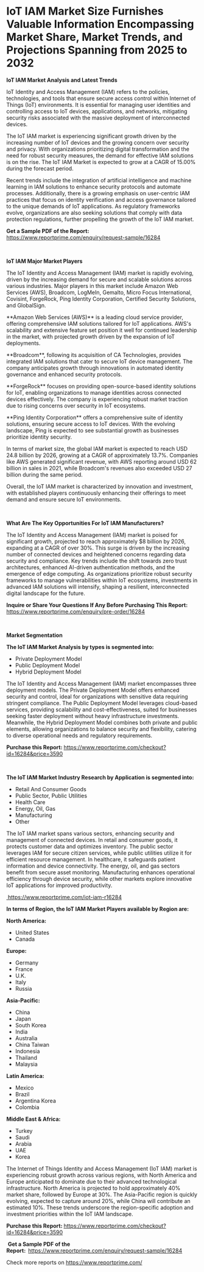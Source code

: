 <p><h1>IoT IAM Market Size Furnishes Valuable Information Encompassing Market Share, Market Trends, and Projections Spanning from 2025 to 2032</h1></p><p><strong>IoT IAM Market Analysis and Latest Trends</strong></p>
<p><p>IoT Identity and Access Management (IAM) refers to the policies, technologies, and tools that ensure secure access control within Internet of Things (IoT) environments. It is essential for managing user identities and controlling access to IoT devices, applications, and networks, mitigating security risks associated with the massive deployment of interconnected devices. </p><p>The IoT IAM market is experiencing significant growth driven by the increasing number of IoT devices and the growing concern over security and privacy. With organizations prioritizing digital transformation and the need for robust security measures, the demand for effective IAM solutions is on the rise. The IoT IAM Market is expected to grow at a CAGR of 15.00% during the forecast period. </p><p>Recent trends include the integration of artificial intelligence and machine learning in IAM solutions to enhance security protocols and automate processes. Additionally, there is a growing emphasis on user-centric IAM practices that focus on identity verification and access governance tailored to the unique demands of IoT applications. As regulatory frameworks evolve, organizations are also seeking solutions that comply with data protection regulations, further propelling the growth of the IoT IAM market.</p></p>
<p><strong>Get a Sample PDF of the Report:&nbsp;</strong> <a href="https://www.reportprime.com/enquiry/request-sample/16284?utm_campaign=2481&utm_medium=2&utm_source=Github&utm_content=ia&utm_term=20032025&utm_id=iot-iam">https://www.reportprime.com/enquiry/request-sample/16284</a></p>
<p>&nbsp;</p>
<p><strong>IoT IAM Major Market Players</strong></p>
<p><p>The IoT Identity and Access Management (IAM) market is rapidly evolving, driven by the increasing demand for secure and scalable solutions across various industries. Major players in this market include Amazon Web Services (AWS), Broadcom, LogMeIn, Gemalto, Micro Focus International, Covisint, ForgeRock, Ping Identity Corporation, Certified Security Solutions, and GlobalSign.</p><p>**Amazon Web Services (AWS)** is a leading cloud service provider, offering comprehensive IAM solutions tailored for IoT applications. AWS's scalability and extensive feature set position it well for continued leadership in the market, with projected growth driven by the expansion of IoT deployments.</p><p>**Broadcom**, following its acquisition of CA Technologies, provides integrated IAM solutions that cater to secure IoT device management. The company anticipates growth through innovations in automated identity governance and enhanced security protocols.</p><p>**ForgeRock** focuses on providing open-source-based identity solutions for IoT, enabling organizations to manage identities across connected devices effectively. The company is experiencing robust market traction due to rising concerns over security in IoT ecosystems.</p><p>**Ping Identity Corporation** offers a comprehensive suite of identity solutions, ensuring secure access to IoT devices. With the evolving landscape, Ping is expected to see substantial growth as businesses prioritize identity security.</p><p>In terms of market size, the global IAM market is expected to reach USD 24.8 billion by 2026, growing at a CAGR of approximately 13.7%. Companies like AWS generated significant revenue, with AWS reporting around USD 62 billion in sales in 2021, while Broadcom's revenues also exceeded USD 27 billion during the same period.</p><p>Overall, the IoT IAM market is characterized by innovation and investment, with established players continuously enhancing their offerings to meet demand and ensure secure IoT environments.</p></p>
<p>&nbsp;</p>
<p><strong>What Are The Key Opportunities For IoT IAM Manufacturers?</strong></p>
<p><p>The IoT Identity and Access Management (IAM) market is poised for significant growth, projected to reach approximately $8 billion by 2026, expanding at a CAGR of over 30%. This surge is driven by the increasing number of connected devices and heightened concerns regarding data security and compliance. Key trends include the shift towards zero trust architectures, enhanced AI-driven authentication methods, and the emergence of edge computing. As organizations prioritize robust security frameworks to manage vulnerabilities within IoT ecosystems, investments in advanced IAM solutions will intensify, shaping a resilient, interconnected digital landscape for the future.</p></p>
<p><strong>Inquire or Share Your Questions If Any Before Purchasing This Report:</strong> <a href="https://www.reportprime.com/enquiry/pre-order/16284?utm_campaign=2481&utm_medium=2&utm_source=Github&utm_content=ia&utm_term=20032025&utm_id=iot-iam">https://www.reportprime.com/enquiry/pre-order/16284</a></p>
<p>&nbsp;</p>
<p><strong>Market Segmentation</strong></p>
<p><strong>The IoT IAM Market Analysis by types is segmented into:</strong></p>
<p><ul><li>Private Deployment Model</li><li>Public Deployment Model</li><li>Hybrid Deployment Model</li></ul></p>
<p><p>The IoT Identity and Access Management (IAM) market encompasses three deployment models. The Private Deployment Model offers enhanced security and control, ideal for organizations with sensitive data requiring stringent compliance. The Public Deployment Model leverages cloud-based services, providing scalability and cost-effectiveness, suited for businesses seeking faster deployment without heavy infrastructure investments. Meanwhile, the Hybrid Deployment Model combines both private and public elements, allowing organizations to balance security and flexibility, catering to diverse operational needs and regulatory requirements.</p></p>
<p><strong>Purchase this Report:&nbsp;</strong><a href="https://www.reportprime.com/checkout?id=16284&price=3590&utm_campaign=2481&utm_medium=2&utm_source=Github&utm_content=ia&utm_term=20032025&utm_id=iot-iam">https://www.reportprime.com/checkout?id=16284&price=3590</a></p>
<p>&nbsp;</p>
<p><strong>The IoT IAM Market Industry Research by Application is segmented into:</strong></p>
<p><ul><li>Retail And Consumer Goods</li><li>Public Sector, Public Utilities</li><li>Health Care</li><li>Energy, Oil, Gas</li><li>Manufacturing</li><li>Other</li></ul></p>
<p><p>The IoT IAM market spans various sectors, enhancing security and management of connected devices. In retail and consumer goods, it protects customer data and optimizes inventory. The public sector leverages IAM for secure citizen services, while public utilities utilize it for efficient resource management. In healthcare, it safeguards patient information and device connectivity. The energy, oil, and gas sectors benefit from secure asset monitoring. Manufacturing enhances operational efficiency through device security, while other markets explore innovative IoT applications for improved productivity.</p></p>
<p><a href="https://www.reportprime.com/iot-iam-r16284?utm_campaign=2481&utm_medium=2&utm_source=Github&utm_content=ia&utm_term=20032025&utm_id=iot-iam">&nbsp;https://www.reportprime.com/iot-iam-r16284</a></p>
<p><strong>In terms of Region, the IoT IAM Market Players available by Region are:</strong></p>
<p>
    <p> <strong> North America: </strong>
        <ul>
            <li>United States</li>
            <li>Canada</li>
        </ul>
        </p> 
    <p> <strong> Europe: </strong>
        <ul>
            <li>Germany</li>
            <li>France</li>
            <li>U.K.</li>
            <li>Italy</li>
            <li>Russia</li>
        </ul>
        </p> 
    <p> <strong> Asia-Pacific: </strong>
        <ul>
            <li>China</li>
            <li>Japan</li>
            <li>South Korea</li>
            <li>India</li>
            <li>Australia</li>
            <li>China Taiwan</li>
            <li>Indonesia</li>
            <li>Thailand</li>
            <li>Malaysia</li>
        </ul>
        </p> 
    <p> <strong> Latin America: </strong>
        <ul>
            <li>Mexico</li>
            <li>Brazil</li>
            <li>Argentina Korea</li>
            <li>Colombia</li>
        </ul>
        </p> 
    <p> <strong> Middle East & Africa: </strong>
        <ul>
            <li>Turkey</li>
            <li>Saudi</li>
            <li>Arabia</li>
            <li>UAE</li>
            <li>Korea</li>
        </ul>
    </p>
    </p>
<p><p>The Internet of Things Identity and Access Management (IoT IAM) market is experiencing robust growth across various regions, with North America and Europe anticipated to dominate due to their advanced technological infrastructure. North America is projected to hold approximately 40% market share, followed by Europe at 30%. The Asia-Pacific region is quickly evolving, expected to capture around 20%, while China will contribute an estimated 10%. These trends underscore the region-specific adoption and investment priorities within the IoT IAM landscape.</p></p>
<p><strong>Purchase this Report: </strong><a href="https://www.reportprime.com/checkout?id=16284&price=3590&utm_campaign=2481&utm_medium=2&utm_source=Github&utm_content=ia&utm_term=20032025&utm_id=iot-iam">https://www.reportprime.com/checkout?id=16284&price=3590</a></p>
<p>&nbsp;<strong>Get a Sample PDF of the Report:&nbsp;&nbsp;</strong><a href="https://www.reportprime.com/enquiry/request-sample/16284?utm_campaign=2481&utm_medium=2&utm_source=Github&utm_content=ia&utm_term=20032025&utm_id=iot-iam">https://www.reportprime.com/enquiry/request-sample/16284</a></p>
<p><strong></strong></p>
<p>Check more reports on <a href="https://www.reportprime.com/?utm_campaign=2481&utm_medium=2&utm_source=Github&utm_content=ia&utm_term=20032025&utm_id=iot-iam">https://www.reportprime.com/</a></p>